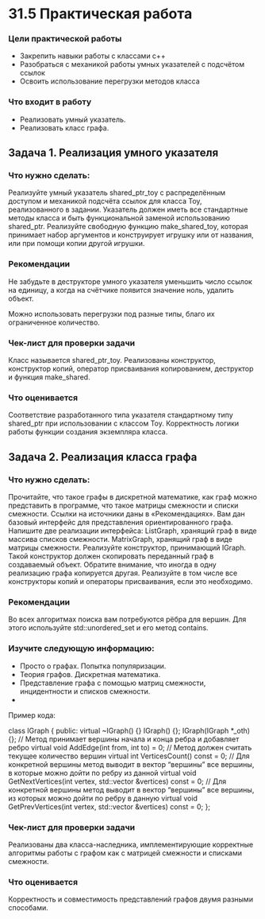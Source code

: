 # 31.5 Практическая работа

### Цели практической работы

* Закрепить навыки работы с классами с++
* Разобраться с механикой работы умных указателей с подсчётом ссылок
* Освоить использование перегрузки методов класса

### Что входит в работу

* Реализовать умный указатель.
* Реализовать класс графа.


## Задача 1. Реализация умного указателя


### Что нужно сделать:

Реализуйте умный указатель shared_ptr_toy с распределённым доступом и механикой подсчёта ссылок для класса Toy,
реализованного в задании. Указатель должен иметь все стандартные методы класса и быть функциональной заменой 
использованию shared_ptr<Toy>. Реализуйте свободную функцию make_shared_toy, которая принимает набор аргументов
и конструирует игрушку или от названия, или при помощи копии другой игрушки.

### Рекомендации

Не забудьте в деструкторе умного указателя уменьшить число ссылок на единицу, а когда на счётчике появится значение
ноль, удалить объект.

Можно использовать перегрузки под разные типы, благо их ограниченное количество.


### Чек-лист для проверки задачи

Класс называется shared_ptr_toy.
Реализованы конструктор, конструктор копий, оператор присваивания копированием, деструктор и функция make_shared.


### Что оценивается

Соответствие разработанного типа указателя стандартному типу shared_ptr при использовании с классом Toy.
Корректность логики работы функции создания экземпляра класса.


## Задача 2. Реализация класса графа


### Что нужно сделать:

Прочитайте, что такое графы в дискретной математике, как граф можно представить в программе, что такое матрицы
смежности и списки смежности. Ссылки на источники даны в «Рекомендациях». Вам дан базовый интерфейс для представления
ориентированного графа. Напишите две реализации интерфейса: ListGraph, хранящий граф в виде массива списков смежности.
MatrixGraph, хранящий граф в виде матрицы смежности. Реализуйте конструктор, принимающий IGraph. Такой конструктор
должен скопировать переданный граф в создаваемый объект. Обратите внимание, что иногда в одну реализацию графа 
копируется другая. Реализуйте в том числе все конструкторы копий и операторы присваивания, если это необходимо.


### Рекомендации

Во всех алгоритмах поиска вам потребуются рёбра для вершин. Для этого используйте std::unordered_set и его метод contains.


### Изучите следующую информацию:

* Просто о графах. Попытка популяризации.
* Теория графов. Дискретная математика.
* Представление графа с помощью матриц смежности, инцидентности и списков смежности.
* 

Пример кода:

class IGraph {
    public:
    virtual ~IGraph() {}
    IGraph() {};
    IGraph(IGraph *_oth) {};
    // Метод принимает вершины начала и конца ребра и добавляет ребро
    virtual void AddEdge(int from, int to) = 0;
    // Метод должен считать текущее количество вершин
    virtual int VerticesCount() const = 0;
    // Для конкретной вершины метод выводит в вектор “вершины” все вершины, в которые можно дойти по ребру из данной
    virtual void GetNextVertices(int vertex, std::vector<int> &vertices) const = 0;
    // Для конкретной вершины метод выводит в вектор “вершины” все вершины, из которых можно дойти по ребру в данную 
    virtual void GetPrevVertices(int vertex, std::vector<int> &vertices) const = 0;
};


### Чек-лист для проверки задачи

Реализованы два класса-наследника, имплементирующие корректные алгоритмы работы с графом как с матрицей смежности
и списками смежности.


### Что оценивается

Корректность и совместимость представлений графов двумя разными способами.

